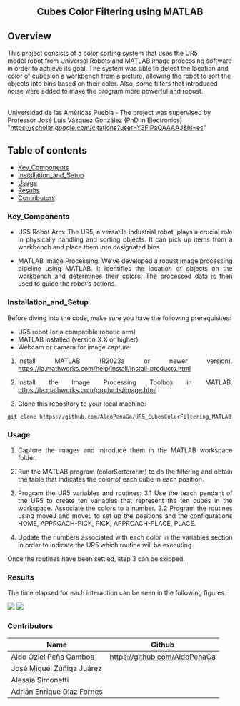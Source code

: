 <p align="center">
  <h2 align="center">Cubes Color Filtering using MATLAB</h2>


  <p align="justify">
    
## Overview
  
This project consists of a color sorting system that uses the UR5 model robot from Universal Robots and MATLAB image processing software in order to achieve its goal. The system was able to detect the location and color of cubes on a workbench from a picture, allowing the robot to sort the objects into bins based on their color. Also, some filters that introduced noise were added to make the program more powerful and robust.
	  
  <br>Universidad de las Américas Puebla - The project was supervised by Professor José Luis Vázquez González (PhD in Electronics) "https://scholar.google.com/citations?user=Y3FiPaQAAAAJ&hl=es" 
  </p>
</p>
<be>

## Table of contents
- [Key_Components](#Key_Components)
- [Installation_and_Setup](#Installation_and_Setup)
- [Usage](#Usage)
- [Results](#Results)
- [Contributors](#Contributors)


<div align= "justify">

### Key_Components

- UR5 Robot Arm: The UR5, a versatile industrial robot, plays a crucial role in physically handling and sorting objects. It can pick up items from a workbench and place them into designated bins

- MATLAB Image Processing: We’ve developed a robust image processing pipeline using MATLAB. It identifies the location of objects on the workbench and determines their colors. The processed data is then used to guide the robot’s actions.

### Installation_and_Setup

Before diving into the code, make sure you have the following prerequisites:

- UR5 robot (or a compatible robotic arm)
- MATLAB installed (version X.X or higher)
- Webcam or camera for image capture


1. Install MATLAB (R2023a or newer version). https://la.mathworks.com/help/install/install-products.html

2. Install the Image Processing Toolbox in MATLAB. https://la.mathworks.com/products/image.html

3. Clone this repository to your local machine:

```
git clone https://github.com/AldoPenaGa/UR5_CubesColorFiltering_MATLAB

```

### Usage

1. Capture the images and introduce them in the MATLAB workspace folder.
2. Run the MATLAB program (colorSorterer.m) to do the filtering and obtain the table that indicates the color of each cube in each position.
3. Program the UR5 variables and routines:
   3.1 Use the teach pendant of the UR5 to create ten variables that represent the ten cubes in the workspace. Associate the colors to a number.
   3.2 Program the routines using moveJ and moveL to set up the positions and the configurations HOME, APPROACH-PICK, PICK, APPROACH-PLACE, PLACE.

4. Update the numbers associated with each color in the variables section in order to indicate the UR5 which routine will be executing.

 Once the routines have been settled, step 3 can be skipped. 

### Results

The time elapsed for each interaction can be seen in the following figures. 

<img src="https://github.com/AldoPenaGa/UR5_ROS_Gazebo_BinPicking/blob/main/RCleanImage.png">

<img src="https://github.com/AldoPenaGa/UR5_ROS_Gazebo_BinPicking/blob/main/RNoisyImage.png">

### Contributors

| Name                          | Github                               |
|-------------------------------|--------------------------------------|
| Aldo Oziel Peña Gamboa        | https://github.com/AldoPenaGa        |
| José Miguel Zúñiga Juárez     | |
| Alessia Simonetti             | |
| Adrián Enrique Diaz Fornes    | |


